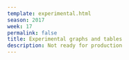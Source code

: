 ```yaml
---
template: experimental.html
season: 2017
week: 17
permalink: false
title: Experimental graphs and tables
description: Not ready for production
---
```


